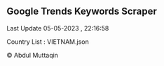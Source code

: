 

## Google Trends Keywords Scraper 
 
Last Update 05-05-2023 , 22:16:58

Country List :
VIETNAM.json



© Abdul Muttaqin 
